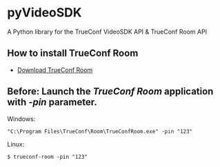 # pyVideoSDK
A Python library for the TrueConf VideoSDK API &amp; TrueConf Room API 

## How to install TrueConf Room

* [Download TrueConf Room](https://github.com/zoboff/tcroom/blob/master/install_trueconf_room.md)

## Before: Launch the *TrueConf Room* application with *-pin* parameter.

Windows:
```
"C:\Program Files\TrueConf\Room\TrueConfRoom.exe" -pin "123"
```

Linux:
```
$ trueconf-room -pin "123"
```
